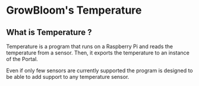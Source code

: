 # GrowBloom's Temperature

## What is Temperature ?

Temperature is a program that runs on a Raspberry Pi and reads the temperature
from a sensor. Then, it exports the temperature to an instance of the Portal.

Even if only few sensors are currently supported the program is designed to be
able to add support to any temperature sensor.
